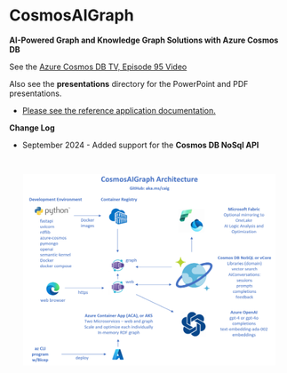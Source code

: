 # CosmosAIGraph

**AI-Powered Graph and Knowledge Graph Solutions with Azure Cosmos DB**

See the [Azure Cosmos DB TV, Episode 95 Video](https://www.youtube.com/watch?v=0alvRmEgIpQ)

Also see the **presentations** directory for the PowerPoint and PDF presentations.

- [Please see the reference application documentation.](impl/docs/readme.md)

**Change Log**

- September 2024 - Added support for the **Cosmos DB NoSql API**


<pre>

</pre>

<p align="center">
  <img src="impl/docs/img/app-architecture-v2.png" width="90%">
</p>
